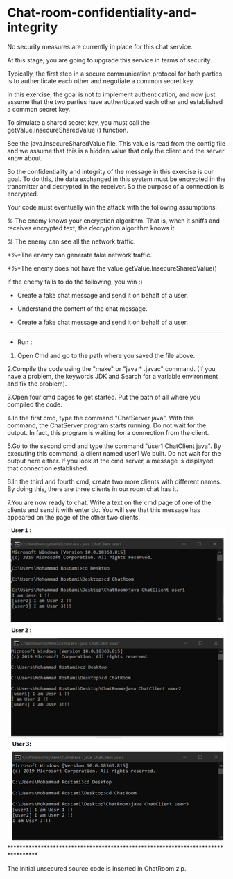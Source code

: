 # Chat-room-confidentiality-and-integrity
No security measures are currently in place for this chat service.

At this stage, you are going to upgrade this service in terms of security.

Typically, the first step in a secure communication protocol for both parties is to authenticate each other and negotiate a common secret key.

In this exercise, the goal is not to implement authentication, and now just assume that the two parties have authenticated each other and established a common secret key.

To simulate a shared secret key, you must call the getValue.InsecureSharedValue () function.

See the java.InsecureSharedValue file. This value is read from the config file and we assume that this is a hidden value that only the client and the server know about.

So the confidentiality and integrity of the message in this exercise is our goal. To do this, the data exchanged in this system must be encrypted in the transmitter and decrypted in the receiver. So the purpose of a connection is encrypted.

Your code must eventually win the attack with the following assumptions:

*%* The enemy knows your encryption algorithm. That is, when it sniffs and receives encrypted text, the decryption algorithm knows it.

*%* The enemy can see all the network traffic.

*%*The enemy can generate fake network traffic.

*%*The enemy does not have the value getValue.InsecureSharedValue()


If the enemy fails to do the following, you win :)

- Create a fake chat message and send it on behalf of a user.

- Understand the content of the chat message.

- Create a fake chat message and send it on behalf of a user.

**********************************************************************************

* Run : 
1. Open Cmd and go to the path where you saved the file above.

2.Compile the code using the "make" or "java * .javac" command. (If you have a problem, the keywords JDK and Search for a variable environment and fix the problem).

3.Open four cmd pages to get started. Put the path of all where you compiled the code.

4.In the first cmd, type the command "ChatServer java". With this command, the ChatServer program starts running. Do not wait for the output. In fact, this program is waiting for a connection from the client.

5.Go to the second cmd and type the command "user1 ChatClient java". By executing this command, a client named user1 We built. Do not wait for the output here either. If you look at the cmd server, a message is displayed that connection established.

6.In the third and fourth cmd, create two more clients with different names. By doing this, there are three clients in our room chat has it.

7.You are now ready to chat. Write a text on the cmd page of one of the clients and send it with enter do. You will see that this message has appeared on the page of the other two clients.

<img src="Image/Image-1.jpg">

<img src="Image/Image-2.jpg">

<img src="Image/Image-3.jpg">
*********************************************************************************

The initial unsecured source code is inserted in ChatRoom.zip.


